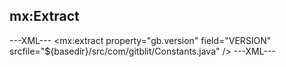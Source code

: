 ## mx:Extract

---XML---
<mx:extract property="gb.version" field="VERSION" srcfile="${basedir}/src/com/gitblit/Constants.java" />
---XML---
